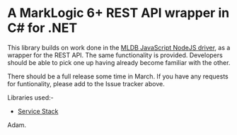 # A MarkLogic 6+ REST API wrapper in C# for .NET

This library builds on work done in the [MLDB JavaScript NodeJS driver](https://github.com/adamfowleruk/mldb), as a wrapper for the REST API. The same functionality is provided. Developers should be able to pick one up having already become familiar with the other.

There should be a full release some time in March. If you have any requests for funtionality, please add to the Issue tracker above.

Libraries used:-
 - [Service Stack](https://github.com/ServiceStack/ServiceStack)

Adam.
